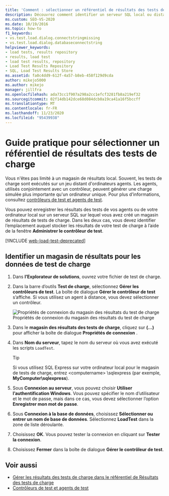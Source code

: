 ```yaml
---
title: 'Comment : sélectionner un référentiel de résultats des tests de charge'
description: Découvrez comment identifier un serveur SQL local ou distant pour stocker vos résultats de tests. Le serveur doit avoir un magasin de résultats des tests de charge.
ms.custom: SEO-VS-2020
ms.date: 10/19/2016
ms.topic: how-to
f1_keywords:
- vs.test.load.dialog.connectstringmissing
- vs.test.load.dialog.databaseconnectstring
helpviewer_keywords:
- load tests, results repository
- results, load test
- load test results, repository
- Load Test Results Repository
- SQL, Load Test Results Store
ms.assetid: fa0c4dd9-612f-4a57-b8eb-458f129d9cda
author: mikejo5000
ms.author: mikejo
manager: jillfra
ms.openlocfilehash: ada73cc1f907a298a2cc1efcf3281fb8a219ef32
ms.sourcegitcommit: 02f14db142dce68d084dcb0a19ca41a16f5bccff
ms.translationtype: MT
ms.contentlocale: fr-FR
ms.lasthandoff: 11/23/2020
ms.locfileid: "95439938"
---
```

# <a name="how-to-select-a-load-test-results-repository"></a>Guide pratique pour sélectionner un référentiel de résultats des tests de charge

Vous n'êtes pas limité à un magasin de résultats local. Souvent, les tests de charge sont exécutés sur un jeu distant d'ordinateurs agents. Les agents, utilisés conjointement avec un contrôleur, peuvent générer une charge simulée plus importante qu'un ordinateur unique. Pour plus d’informations, consultez [contrôleurs de test et agents de test](configure-test-agents-and-controllers-for-load-tests.md).

Vous pouvez enregistrer les résultats des tests de vos agents ou de votre ordinateur local sur un serveur SQL sur lequel vous avez créé un magasin de résultats de tests de charge. Dans les deux cas, vous devez identifier l’emplacement auquel stocker les résultats de votre test de charge à l’aide de la fenêtre **Administrer le contrôleur de test**.

[!INCLUDE [web-load-test-deprecated](includes/web-load-test-deprecated.md)]

## <a name="identify-a-results-store-for-load-test-data"></a>Identifier un magasin de résultats pour les données de test de charge

1. Dans **l’Explorateur de solutions**, ouvrez votre fichier de test de charge.

2. Dans la barre d’outils **Test de charge**, sélectionnez **Gérer les contrôleurs de test**. La boîte de dialogue **Gérer le contrôleur de test** s’affiche. Si vous utilisez un agent à distance, vous devez sélectionner un contrôleur.

     ![Propriétés de connexion du magasin des résultats du test de charge](../test/media/loadtestconnectionproperties.png) Propriétés de connexion du magasin des résultats du test de charge

3. Dans le **magasin des résultats des tests de charge**, cliquez sur **(...)** pour afficher la boîte de dialogue **Propriétés de connexion** .

4. Dans **Nom du serveur**, tapez le nom du serveur où vous avez exécuté les scripts `LoadTest`.

    > [!TIP]
    > Si vous utilisez SQL Express sur votre ordinateur local pour le magasin de tests de charge, entrez \<computername> \sqlexpress (par exemple, **MyComputer\sqlexpress**).

5. Sous **Connexion au serveur**, vous pouvez choisir **Utiliser l’authentification Windows**. Vous pouvez spécifier le nom d’utilisateur et le mot de passe, mais dans ce cas, vous devez sélectionner l’option **Enregistrer mon mot de passe**.

6. Sous **Connexion à la base de données**, choisissez **Sélectionner ou entrer un nom de base de données**. Sélectionnez **LoadTest** dans la zone de liste déroulante.

7. Choisissez **OK**. Vous pouvez tester la connexion en cliquant sur **Tester la connexion**.

8. Choisissez **Fermer** dans la boîte de dialogue **Gérer le contrôleur de test**.

## <a name="see-also"></a>Voir aussi

- [Gérer les résultats des tests de charge dans le référentiel de Résultats des tests de charge](../test/manage-load-test-results-in-the-load-test-results-repository.md)
- [Contrôleurs de test et agents de test](configure-test-agents-and-controllers-for-load-tests.md)
